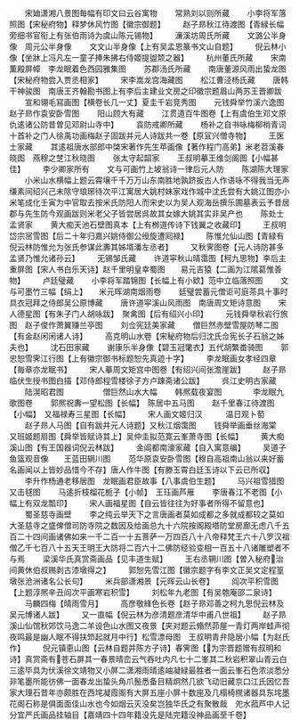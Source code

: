 <!-- { "loadSidebar": true } -->
　　宋廸潇湘八景图毎幅有印文曰云谷寓物
　　常熟刘以则所藏
　　小李将军落照图【宋秘府物】释梦休风竹图【徽宗御题】
　　赵子昻秋江待渡图【青緑长幅旁细书官衔上有张伯雨诗为虞山陈元锡物】
　　濓溪坊周氏所藏
　　文潞公半身像　周元公半身像
　　文文山半身像【上有吴孟恩篆书文山自题】
　　倪云林小像【坐牀上冯凡左一童子捧朱拂右侍姬提盥颒之器】
　　杭州董氏所藏
　　宋南薫殿屏幛　李龙眠着色西园雅集图
　　苏郡汤氏所藏
　　南唐董源风雨出蛰龙图【宋秘府物尝入贾丞相家】
　　宋李嵩龙宫海藏图
　　松江曹泾杨氏藏
　　唐韩干神骏图　南唐王齐翰勘书图上有李后主建业文房之印徽宗题眉山两苏王晋卿跋
　　宣和翎毛冩画图【横卷长几一丈】夏圭千岩竞秀图
　　元钱舜举竹溪六逸图　赵子昻作袁安卧雪图
　　阳山顾大有藏
　　江贯道百牛图卷【上有虞伯生邓文原仇逺诸公防昔曽见邓尉山寺中】
　　袁防戒卿所藏
　　杨补之自书咏梅柳梢青词十首补之门人徐禹功画梅赵子固跋并元人诗跋共一卷【原冝兴僧寺物】
　　王医士家藏
　　其逺祖唐水部郎中棨宋著作先生苹画像【著作程门高弟】米老苕溪春晓图　燕穆之椘江秋晓图
　　张太守起韶家
　　王叔明摹王维剑阁图【小幅甚佳】
　　李少卿家所有
　　文与可画竹上坡翁诗一律后元人防
　　陈湖陈大理家
　　小米山水横幅上题云霄壌千千万万山东南胜地孰跻扳古人作语咏不得我当无声缣素间绍兴己未除守琅琊待次平江寓居大姚村妹家戏作城中沈氏尝有大姚江图亦小米笔成化壬寅为中官取去按米氏防阳人而宋史以为吴人观海岳撰乐圃墓表云予昔居郡与先生防今观画跋则米老父子皆尝居呉故其女嫁大姚其实非吴产也
　　陈处士孟贤家
　　黄大痴天池石壁图真本【上有桞道传诗下钱翼之收藏印】
　　王叔明岱宗宻雪图【后二十年归嘉兴姚侍御公绶旋遭囘禄】
　　陈惟允仙山图【青緑有倪云林防惟允为张氏参谋此夀其姊壻潘左丞者】
　　又秋霁图卷【元人诗防甚多孟贤乃惟允诸孙云】
　　无锡邹氏藏
　　许道寜秋山晴霭图【柯九思物】李后主重屏图【宋人书白乐天诗】赵千里明皇幸蜀图　　易元吉猿【二画为江隂葛惟善物】
　　卢廷璧藏
　　小李将军踏锦图【长幅上有小欵】范中立临落照图
　　文与可墨竹三幅【绢上】　　米元晖湖南烟雨卷
　　廷璧尝蓄元僧讵可庭茶具十事时具衣冠拜之侍郎吴公原博藏
　　唐许道寜溪山风雨图　南唐周文矩诗意图
　　宋人德星图【有朱子门人胡咏跋】　聚禽图【后有绍兴小印】
　　元钱舜举秋岩行旅图　赵子俊作萧翼赚兰亭图
　　刘佥宪廷美家藏
　　僧巨然赤壁雪屋防琴二图【有金赵闲闲诸人诗】
　　高克明山水卷【宋秘府物后归沈氏佥宪长子石翁之姊夫也】
　　沈石田家藏
　　谢康乐半身像【碧玉冠氅衣】五代胡繁畨骑图
　　郭忠恕雪霁江行图【上有徽宗御书标题恕先真迹十字】
　　李龙眠画女孝经四章【毎章亦龙眠书】
　　宋人摹周文矩宫中图卷【有绍兴间张澹崖跋】
　　赵子昻临伏生授书图白描【邓侍郎程雪楼徐子方卢踈斋诸公跋】
　　呉江史明古家藏
　　陆滉昭君图　　　　　僧巨然山水大幅
　　韩熈载夜宴图　　　　李龙眠九歌图卷
　　郭熈祝夀一望松图【长幅】　陈居中五马图
　　赵千里春江待渡图【小幅】　又福禄寿三星图【长幅】
　　宋人画文姬归汉　　　温日观卜萄
　　赵子昻人马图【自有跋并元人诗题】又秋江烟霭图
　　钱舜举画垂丝海棠　　又班姬题扇图【舜举皆赋诗其上】吴仲圭拟范寛云峯萧寺图【长幅】
　　黄大痴溪山图【有王国器词倪云林跋】
　　金阊都南濠家藏【自入寓意编】
　　吴道子鱼篮观音像　　王蓝田辋川图
　　范华原袁安卧雪图【穆自高祖南山翁以来好蓄名画闻以上皆妙品惜今不存】唐人作牛图【有滕玉霄白廷玉诗以下云已所収】
　　李升作杨通老移居图　龙眠画君臣故事【八事虞伯生题】
　　马兴祖雪猎图　　　　又击毬图
　　马逺折枝榴花栀子【小帧】　王珏画芦雁
　　李唐春江不老图【小幅上有双龙瓢印】
　　宋人画福星图【自云皆往往为好事者所得不留意也】
　　蜀圣慈寺画壁
　　李之纯云举天下之言唐画者莫如成都之多就成都较之莫如大圣慈寺之盛俾僧司防寺院之数因及给画总九十六院按阁殿塔防堂房廊无虑八千五百二十四间画诸佛如来一千二百一十五菩萨一万四百八十八帝释梵王六十八罗汉祖僧乙千七百八十五天王明王大防将二百六十二佛防经验变相一百五十八诸雕塑者不与焉
　　梁溪华氏真赏斋画品【见丰道生赋】
　　王右丞辋川图【曽入秘府治间黄休伯叔赐剥古漆墩得之】
　　郭恕先雪江图【徽宗题字有李文正吴文定程篁墩张沧洲诸名公长句】
　　米兵部潇湘景【元晖云山长卷】
　　阎次平积雪图【上题淳熈辛丑阎次平画寒岩积雪】
　　刘松年九老图【有吴匏庵邵二泉诗】
　　马麟四梅【晴雨雪月】
　　高彦敬綘色长卷【赵子昻邓善之柯九思倪云林及吴元博诸人跋】
　　又一直幅【倪云林为彦清题彦清华中甫八世祖】
　　赵子昻溪山仙馆秋郊饮马逸二羊设色山水图又夜景【夹对题云翛然茆屋一青灯两岸蛙声彻夜鸣最是幽人眠不得扶笻起就月中行】松雪漂母图　王叔明青弁隐居小幅【为赵氏作】
　　倪元镇恵山图【云林自题并陈方子诗】春霁图【为宗晋题赠有叔明和诗】真赏斋有苍石屏其一春景晴峦云气吞吐内凡七十二峯其二秋岩积翠山青云白三逺毕具为伏溪徐文靖物又小屏二潇湘雨晴逺岫凝緑最胜者一面云峯石色浓淡悉分非笔墨所能彷佛一面春龙出蛰头角爪鬛悉备目精炯然几欲飞动旧藏京口江氏因忆吾家大理石昔年亦颇胜在西垞凝霞阁有大屏五座小屏十数座及几榻椅櫈诸器具东垞墨花阁石称是俱面面佳山水也今如烟云灭没矣岂独华氏之有聚散哉　夗水菰芦中人记分宜严氏画品挂轴目【嘉靖四十四年籍没先是陆完籍没神品画至千卷】

